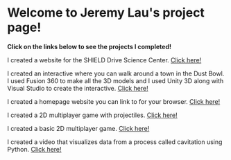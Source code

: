 <h1>Welcome to Jeremy Lau's project page!</h1>
<b>Click on the links below to see the projects I completed!</b>


I created a website for the SHIELD Drive Science Center.
<a target="_blank" href="http://sites.bu.edu/shield-drive/">Click here!</a>

I created an interactive where you can walk around a town in the Dust Bowl. I used Fusion 360 to make all the 3D models and I used Unity 3D along with Visual Studio to create the interactive.
<a target="_blank" href="https://tinyurl.com/JeremyLauInteractiveDustBowl">Click here!</a>

I created a homepage website you can link to for your browser.
<a target="_blank" href="https://github.com/JeremyLau01/IMG_New_Tab/blob/master/README.md">Click here!</a>

I created a 2D multiplayer game with projectiles.
<a target="_blank" href="https://github.com/JeremyLau01/MultiGameTry1_FromSecondAccount">Click here!</a>

I created a basic 2D multiplayer game.
<a target="_blank" href="https://github.com/JeremyLau01/basicmultiplayer_FromSecondAccount">Click here!</a>

I created a video that visualizes data from a process called cavitation using Python.
<a target="_blank" href="https://github.com/JeremyLau01/BU_Lab__Sophomore_Summer">Click here!</a>
